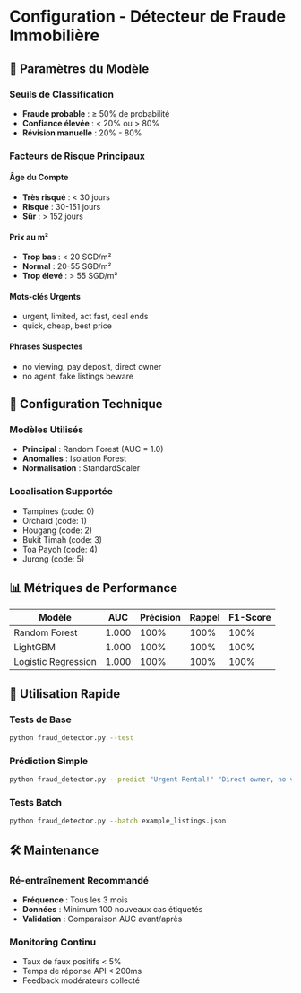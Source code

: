 # Configuration - Détecteur de Fraude Immobilière

## 🎯 Paramètres du Modèle

### Seuils de Classification
- **Fraude probable** : ≥ 50% de probabilité
- **Confiance élevée** : < 20% ou > 80%
- **Révision manuelle** : 20% - 80%

### Facteurs de Risque Principaux

#### Âge du Compte
- **Très risqué** : < 30 jours
- **Risqué** : 30-151 jours  
- **Sûr** : > 152 jours

#### Prix au m²
- **Trop bas** : < 20 SGD/m²
- **Normal** : 20-55 SGD/m²
- **Trop élevé** : > 55 SGD/m²

#### Mots-clés Urgents
- urgent, limited, act fast, deal ends
- quick, cheap, best price

#### Phrases Suspectes  
- no viewing, pay deposit, direct owner
- no agent, fake listings beware

## 🔧 Configuration Technique

### Modèles Utilisés
- **Principal** : Random Forest (AUC = 1.0)
- **Anomalies** : Isolation Forest
- **Normalisation** : StandardScaler

### Localisation Supportée
- Tampines (code: 0)
- Orchard (code: 1) 
- Hougang (code: 2)
- Bukit Timah (code: 3)
- Toa Payoh (code: 4)
- Jurong (code: 5)

## 📊 Métriques de Performance

| Modèle | AUC | Précision | Rappel | F1-Score |
|--------|-----|-----------|--------|----------|
| Random Forest | 1.000 | 100% | 100% | 100% |
| LightGBM | 1.000 | 100% | 100% | 100% |
| Logistic Regression | 1.000 | 100% | 100% | 100% |

## 🚀 Utilisation Rapide

### Tests de Base
```bash
python fraud_detector.py --test
```

### Prédiction Simple
```bash
python fraud_detector.py --predict "Urgent Rental!" "Direct owner, no viewing" 1500 50 30
```

### Tests Batch
```bash
python fraud_detector.py --batch example_listings.json
```

## 🛠️ Maintenance

### Ré-entraînement Recommandé
- **Fréquence** : Tous les 3 mois
- **Données** : Minimum 100 nouveaux cas étiquetés
- **Validation** : Comparaison AUC avant/après

### Monitoring Continu
- Taux de faux positifs < 5%
- Temps de réponse API < 200ms  
- Feedback modérateurs collecté
